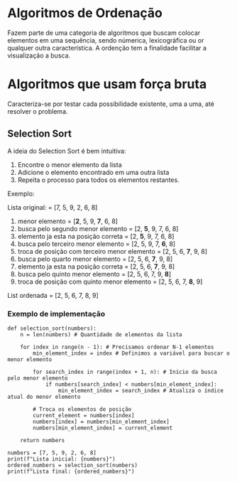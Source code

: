 # Algoritmos de Ordenação

Fazem parte de uma categoria de algoritmos que buscam colocar elementos em uma sequência, sendo númerica, lexicográfica ou or qualquer outra característica. A ordenção tem a finalidade facilitar a visualização a busca.

# Algoritmos que usam força bruta

Caracteriza-se por testar cada possibilidade existente, uma a uma, até resolver o problema.

## Selection Sort

A ideia do Selection Sort é bem intuitiva:

1. Encontre o menor elemento da lista
2. Adicione o elemento encontrado em uma outra lista
3. Repeita o processo para todos os elementos restantes.

Exemplo:

Lista original: = [7, 5, 9, 2, 6, 8]

1. menor elemento = [**2**, 5, 9, **7**, 6, 8]
2. busca pelo segundo menor elemento = [2, **5**, 9, 7, 6, 8]
2. elemento ja esta na posição correta = [2, **5**, 9, 7, 6, 8]
3. busca pelo terceiro menor elemento = [2, 5, 9, 7, **6**, 8]
3. troca de posição com terceiro menor elemento = [2, 5, 6, **7**, 9, 8]
4. busca pelo quarto menor elemento = [2, 5, 6, **7**, 9, 8]
4. elemento ja esta na posição correta = [2, 5, 6, **7**, 9, 8]
5. busca pelo quinto menor elemento = [2, 5, 6, 7, 9, **8**]
5. troca de posição com quinto menor elemento = [2, 5, 6, 7, **8**, 9]

List ordenada = [2, 5, 6, 7, 8, 9]

### Exemplo de implementação

```
def selection_sort(numbers):
    n = len(numbers) # Quantidade de elementos da lista

    for index in range(n - 1): # Precisamos ordenar N-1 elementos
        min_element_index = index # Definimos a variável para buscar o menor elemento

        for search_index in range(index + 1, n): # Início da busca pelo menor elemento
            if numbers[search_index] < numbers[min_element_index]:
                min_element_index = search_index # Atualiza o índice atual do menor elemento

        # Troca os elementos de posição
        current_element = numbers[index]
        numbers[index] = numbers[min_element_index]
        numbers[min_element_index] = current_element

    return numbers

numbers = [7, 5, 9, 2, 6, 8]
print(f"Lista inicial: {numbers}")
ordered_numbers = selection_sort(numbers)
print(f"Lista final: {ordered_numbers}")
```
